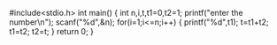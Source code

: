 #include<stdio.h>
int main()
{
int n,i,t,t1=0,t2=1;
printf("enter the number\n");
scanf("%d",&n);
for(i=1;i<=n;i++)
{
printf("%d",t1);
t=t1+t2;
t1=t2;
t2=t;
}
return 0;
}
